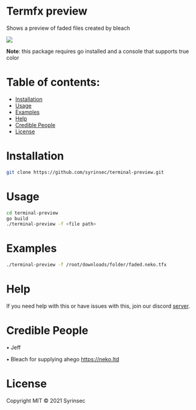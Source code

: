 #  Termfx preview
Shows a preview of faded files created by bleach

![](https://i.imgur.com/a/drBP6SV)

**Note**: this package requires go installed and a console that supports true color

# Table of contents:
- [Installation](#installation)
- [Usage](#usage)
- [Examples](#examples)
- [Help](#help)
- [Credible People](#credible-people)
- [License](#license)

# Installation
```bash
git clone https://github.com/syrinsec/terminal-preview.git
```

# Usage
```bash
cd terminal-preview
go build
./terminal-preview -f <file path>
```
# Examples
```bash
./terminal-preview -f /root/downloads/folder/faded.neko.tfx
```

# Help
If you need help with this or have issues with this, join our discord [server](https://discord.gg/r7QMxbrpMy).

# Credible People
• Jeff

• Bleach for supplying ahego https://neko.ltd

# License
Copyright MIT © 2021 Syrinsec
